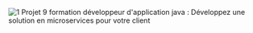 ![1](https://github.com/j-sicard/Medilabo_Solutions/assets/106332407/537f9a42-51fe-46da-8f26-589df481f9b8)
Projet 9 formation développeur d'application java : Développez une solution en microservices pour votre client
